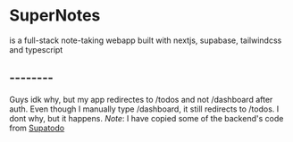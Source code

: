 # **SuperNotes**
is a full-stack note-taking webapp built with nextjs, supabase, tailwindcss and typescript


## --------


Guys idk why, but my app redirectes to /todos and not /dashboard after auth. Even though I manually type /dashboard, it still redirects to /todos. I dont why, but it happens. _Note_: I have copied some of the backend's code from [Supatodo](https://github.com/jolbol1/Supatodo)
